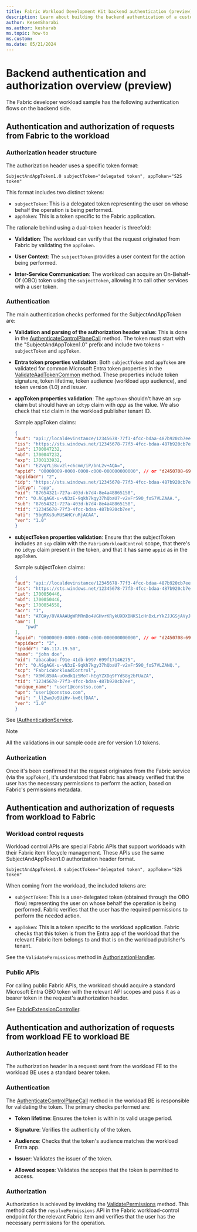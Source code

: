 ```yaml
---
title: Fabric Workload Development Kit backend authentication (preview)
description: Learn about building the backend authentication of a customized Fabric workload.
author: KesemSharabi
ms.author: kesharab
ms.topic: how-to
ms.custom:
ms.date: 05/21/2024
---
```


# Backend authentication and authorization overview (preview)

The Fabric developer workload sample has the following authentication flows on the backend side.

## Authentication and authorization of requests from Fabric to the workload

### Authorization header structure

The authorization header uses a specific token format:

`SubjectAndAppToken1.0 subjectToken="delegated token", appToken="S2S token"`

This format includes two distinct tokens:

* `subjectToken`: This is a delegated token representing the user on whose behalf the operation is being performed.
* `appToken`: This is a token specific to the Fabric application.

The rationale behind using a dual-token header is threefold:

* **Validation**: The workload can verify that the request originated from Fabric by validating the `appToken`.

* **User Context**: The `subjectToken` provides a user context for the action being performed.

* **Inter-Service Communication**: The workload can acquire an On-Behalf-Of (OBO) token using the `subjectToken`, allowing it to call other services with a user token.

### Authentication

The main authentication checks performed for the SubjectAndAppToken are:

* **Validation and parsing of the authorization header value**: This is done in the [AuthenticateControlPlaneCall](https://github.com/microsoft/Microsoft-Fabric-workload-development-sample/blob/main/Backend/src/Services/AuthenticationService.cs#L53) method. The token must start with the "SubjectAndAppToken1.0" prefix and include two tokens - `subjectToken` and `appToken`.

* **Entra token properties validation**: Both `subjectToken` and `appToken` are validated for common Microsoft Entra token properties in the [ValidateAadTokenCommon](https://github.com/microsoft/Microsoft-Fabric-workload-development-sample/blob/main/Backend/src/Services/AuthenticationService.cs#L252) method. These properties include token signature, token lifetime, token audience (workload app audience), and token version (1.0) and issuer.

* **appToken properties validation**: The `appToken` shouldn't have an `scp` claim but should have an `idtyp` claim with *app* as the value. We also check that `tid` claim in the workload publisher tenant ID.

    Sample appToken claims:

    ```json
    {
    "aud": "api://localdevinstance/12345678-77f3-4fcc-bdaa-487b920cb7ee/Fabric.WorkloadSample/123",
    "iss": "https://sts.windows.net/12345678-77f3-4fcc-bdaa-487b920cb7ee/",
    "iat": 1700047232,
    "nbf": 1700047232,
    "exp": 1700133932,
    "aio": "E2VgYLjBuv2l+c6cmm/iP/bnL2v+AQA=",
    "appid": "00000009-0000-0000-c000-000000000000", // or "d2450708-699c-41e3-8077-b0c8341509aa"
    "appidacr": "2",
    "idp": "https://sts.windows.net/12345678-77f3-4fcc-bdaa-487b920cb7ee/",
    "idtyp": "app",
    "oid": "87654321-727a-403d-b7d4-8e4a48865158",
    "rh": "0.ACgAGX-u-vN3zE-9qkh7kgy37hQbaU7-v2xFr59O_foS7VLZAAA.",
    "sub": "87654321-727a-403d-b7d4-8e4a48865158",
    "tid": "12345678-77f3-4fcc-bdaa-487b920cb7ee",
    "uti": "5bgMXs3uMUSAHCruRjACAA",
    "ver": "1.0"
    }
    ```

* **subjectToken properties validation**: Ensure that the subjectToken includes an `scp` claim with the `FabricWorkloadControl` scope, that there's no `idtyp` claim present in the token, and that it has same `appid` as in the `appToken`.

    Sample subjectToken claims:

    ```json
    {
    "aud": "api://localdevinstance/12345678-77f3-4fcc-bdaa-487b920cb7ee/Fabric.WorkloadSample/123",
    "iss": "https://sts.windows.net/12345678-77f3-4fcc-bdaa-487b920cb7ee/",
    "iat": 1700050446,
    "nbf": 1700050446,
    "exp": 1700054558,
    "acr": "1",
    "aio": "ATQAy/8VAAAAUgWRMRnBo4VGHvrKRykUXOXBNKS1cHnBxLrYkZJJGSjAVyJGBecbLdSud1GUakER",
    "amr": [
        "pwd"
    ],
    "appid": "00000009-0000-0000-c000-000000000000", // or "d2450708-699c-41e3-8077-b0c8341509aa"
    "appidacr": "2",
    "ipaddr": "46.117.19.50",
    "name": "john doe",
    "oid": "abacabac-f91e-41db-b997-699f17146275",
    "rh": "0.ASgAGX-u-vN3zE-9qkh7kgy37hQbaU7-v2xFr59O_foS7VLZANQ.",
    "scp": "FabricWorkloadControl",
    "sub": "X0Wl85UA-uOmdkQz5MoT-hEgYZXDq9FYdS8g2bFUaZA",
    "tid": "12345678-77f3-4fcc-bdaa-487b920cb7ee",
    "unique_name": "user1@constso.com",
    "upn": "user1@constso.com",
    "uti": "_llZwmJoSUiHv-kw6tfDAA",
    "ver": "1.0"
    }
    ```

See [IAuthenticationService](https://github.com/microsoft/Microsoft-Fabric-workload-development-sample/blob/main/Backend/src/Services/IAuthenticationService.cs).

> [!NOTE]
> All the validations in our sample code are for version 1.0 tokens.

### Authorization

Once it's been confirmed that the request originates from the Fabric service (via the `appToken`), it's understood that Fabric has already verified that the user has the necessary permissions to perform the action, based on Fabric's permissions metadata.

## Authentication and authorization of requests from workload to Fabric

### Workload control requests

Workload control APIs are special Fabric APIs that support workloads with their Fabric item lifecycle management. These APIs use the same SubjectAndAppToken1.0 authorization header format.

`SubjectAndAppToken1.0 subjectToken="delegated token", appToken="S2S token"`

When coming from the workload, the included tokens are:

* `subjectToken`: This is a user-delegated token (obtained through the OBO flow) representing the user on whose behalf the operation is being performed. Fabric verifies that the user has the required permissions to perform the needed action.

* `appToken`: This is a token specific to the workload application. Fabric checks that this token is from the Entra app of the workload that the relevant Fabric item belongs to and that is on the workload publisher's tenant.

See the `ValidatePermissions` method in [AuthorizationHandler](https://github.com/microsoft/Microsoft-Fabric-workload-development-sample/blob/main/Backend/src/Services/AuthorizationHandler.cs#L37).

### Public APIs

For calling public Fabric APIs, the workload should acquire a standard Microsoft Entra OBO token with the relevant API scopes and pass it as a bearer token in the request's authorization header.

See [FabricExtensionController](https://github.com/microsoft/Microsoft-Fabric-workload-development-sample/blob/main/Backend/src/Controllers/FabricExtensionController.cs).

## Authentication and authorization of requests from workload FE to workload BE

### Authorization header

The authorization header in a request sent from the workload FE to the workload BE uses a standard bearer token.

### Authentication

The [AuthenticateControlPlaneCall](https://github.com/microsoft/Microsoft-Fabric-workload-development-sample/blob/main/Backend/src/Services/AuthenticationService.cs#L53) method in the workload BE is responsible for validating the token. The primary checks performed are:

* **Token lifetime**: Ensures the token is within its valid usage period.

* **Signature**: Verifies the authenticity of the token.

* **Audience**: Checks that the token's audience matches the workload Entra app.

* **Issuer**: Validates the issuer of the token.

* **Allowed scopes**: Validates the scopes that the token is permitted to access.

### Authorization

Authorization is achieved by invoking the [ValidatePermissions](https://github.com/microsoft/Microsoft-Fabric-workload-development-sample/blob/main/Backend/src/Services/AuthorizationHandler.cs#L37) method. This method calls the `resolvePermissions` API in the Fabric workload-control endpoint for the relevant Fabric item and verifies that the user has the necessary permissions for the operation.